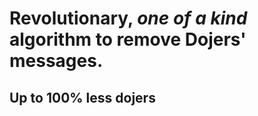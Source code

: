 # **Revolutionary**, *one of a kind* algorithm to remove Dojers' messages. 
## Up to 100% less dojers
